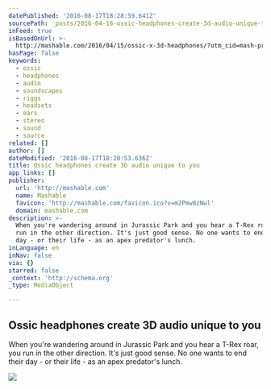 ```yaml
---
datePublished: '2016-08-17T18:28:59.641Z'
sourcePath: _posts/2016-04-16-ossic-headphones-create-3d-audio-unique-to-you.md
inFeed: true
isBasedOnUrl: >-
  http://mashable.com/2016/04/15/ossic-x-3d-headphones/?utm_cid=mash-prod-nav-sub-st#1t2MANqDGPqa
hasPage: false
keywords:
  - ossic
  - headphones
  - audio
  - soundscapes
  - riggs
  - headsets
  - ears
  - stereo
  - sound
  - source
related: []
author: []
dateModified: '2016-08-17T18:28:53.636Z'
title: Ossic headphones create 3D audio unique to you
app_links: []
publisher:
  url: 'http://mashable.com'
  name: Mashable
  favicon: 'http://mashable.com/favicon.ico?v=m2Pmw8zNwl'
  domain: mashable.com
description: >-
  When you're wandering around in Jurassic Park and you hear a T-Rex roar, you
  run in the other direction. It's just good sense. No one wants to end their
  day - or their life - as an apex predator's lunch.
inLanguage: en
inNav: false
via: {}
starred: false
_context: 'http://schema.org'
_type: MediaObject

---
```

<article style=""><h1>Ossic headphones create 3D audio unique to you</h1><p>When you're wandering around in Jurassic Park and you hear a T-Rex roar, you run in the other direction. It's just good sense. No one wants to end their day - or their life - as an apex predator's lunch.</p><img src="http://rack.1.mshcdn.com/media/ZgkyMDE2LzA0LzE1L2U3LzM5ODkzYWZiYjg2LmNhOGZhLmpwZwpwCXRodW1iCTEyMDB4NjMwCmUJanBn/25444089/23f/39893afbb8634aafba57bb6bff75d634.jpg" /></article>